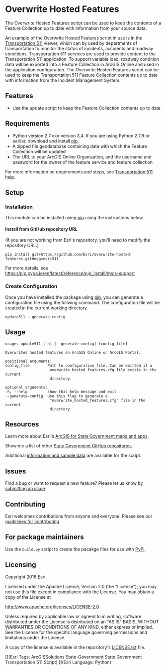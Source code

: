 Overwrite Hosted Features
=========================

The Overwrite Hosted Features script can be used to keep the contents of a Feature Collection up to date with information from your source data.

An example of the Overwrite Hosted Features script in use is in the [Transportation 511] viewer, which can by used by departments of transportation to monitor the status of incidents, accidents and roadway conditions.  Transportation 511 services are used to provide content to the Transportation 511 application.  To support variable load, roadway condition data will be exported into a Feature Collection in ArcGIS Online and used in the application configuration.  The Overwrite Hosted Features script can be used to keep the Transportation 511 Feature Collection contents up to date with information from the Incident Management System.

Features
--------

* Use the update script to keep the Feature Collection contents up to date

Requirements
------------

<!-- Start using this this tool now by downloading this repository as a .zip file and unzip to a suitable location or clone the repository with a git tool.  Requirements for using the script include -->
* Python version 2.7.x or version 3.4.  If you are using Python 2.7.8 or earlier, download and install [pip].
* A zipped file geodatabase containing data with which the Feature Collection will be updated
* The URL to your ArcGIS Online Organization, and the username and password for the owner of the feature service and feature collection

For more information on requirements and steps, see [Transportation 511] help.

Setup
-----

### Installation ###

This module can be installed using [pip] using the instructions below.

<!--
These instructions should be updated if Esri registrers this package with PyPI (https://pypi.python.org).
-->

#### Install from GitHub repository URL ####

(If you are not working from Esri's repository, you'll need to modify the repository URL.)

```console
pip install git+https://github.com/Esri/overwrite-hosted-features.git#egg=esri511
```

For more details, see https://pip.pypa.io/en/latest/reference/pip_install/#vcs-support


### Create Configuration ###

Once you have installed the package using [pip], you can generate a configuration file using the follwing command. The configuration file will be created in the current working directory.

```console
update511 --generate-config
```

Usage
-----

    usage: update511 [-h] [--generate-config] [config_file]

    Overwrites hosted features on ArcGIS Online or ArcGIS Portal.

    positional arguments:
    config_file        Path to configuration file. Can be omitted if a
                        overwrite_hosted_features.cfg file exists in the current
                        directory.

    optional arguments:
    -h, --help         show this help message and exit
    --generate-config  Use this flag to generate a
                        "overwrite_hosted_features.cfg" file in the current
                        directory


Resources
---------

Learn more about Esri's [ArcGIS for State Government maps and apps].

Show me a list of other [State Government GitHub repositories].

Additional [information and sample data] are available for the script.

Issues
------

Find a bug or want to request a new feature?  Please let us know by [submitting an issue].

Contributing
------------

Esri welcomes contributions from anyone and everyone.
Please see our [guidelines for contributing].

For package maintainers
-----------------------

Use the `build.py` script to create the pacakge files for use with [PyPI].

Licensing
----------

Copyright 2016 Esri

Licensed under the Apache License, Version 2.0 (the "License");
you may not use this file except in compliance with the License.
You may obtain a copy of the License at

   http://www.apache.org/licenses/LICENSE-2.0

Unless required by applicable law or agreed to in writing, software
distributed under the License is distributed on an "AS IS" BASIS,
WITHOUT WARRANTIES OR CONDITIONS OF ANY KIND, either express or implied.
See the License for the specific language governing permissions and
limitations under the License.

A copy of the license is available in the repository's
[LICENSE.txt] file.

[Transportation 511]:http://links.esri.com/stategovernment/help/transportation511
[pip]:http://links.esri.com/thirdparty/pipInstall
[PyPI]:https://pypi.python.org/
[ArcGIS for State Government maps and apps]:http://solutions.arcgis.com
[State Government GitHub repositories]:http://esri.github.io/#State-Government
[information and sample data]:http://links.esri.com/stategovernment/help/Transportation511
[guidelines for contributing]:https://github.com/esri/contributing
[LICENSE.txt]:LICENSE.txt
[submitting an issue]:https://github.com/Esri/overwrite-hosted-features/issues

[](Esri Tags: ArcGISSolutions State-Government State Government Transportation 511 Script)
[](Esri Language: Python)
